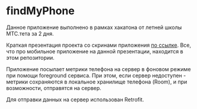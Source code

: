 # findMyPhone

Данное приложение выполнено в рамках хакатона от летней школы МТС.тета за 2 дня.

Краткая презентация проекта со скринами приложения [по ссылке](https://docs.google.com/presentation/d/1sGj_SC24ZsqshDk2bG3IeGcWCZfqdDbMlkR86xb1KLw/edit?usp=sharing).
Все, что про мобильное приложение на данной презентации, находится в этом репозитории.

Приложение посылает метрики телефона на сервер в фоновом режиме при помощи foreground сервиса. При этом, если сервер недоступен - метрики сохраняются в локальное хранилище телефона (Room), и при возможности, отправятся на сервер.

Для отправки данных на сервер использован Retrofit.
